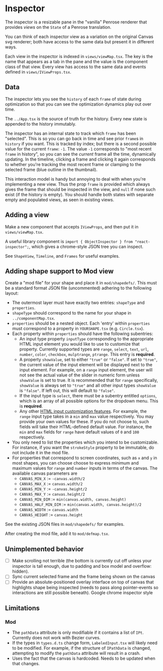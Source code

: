 # Inspector

The inspector is a resizable pane in the "vanilla" Penrose renderer that provides _views_ on the `State` of a Penrose translation.

You can think of each inspector view as a variation on the original Canvas svg renderer; both have access to the same data but present it in different ways.

Each view in the inspector is indexed in `views/viewMap.tsx`. The key is the name that appears as a tab in the pane and the value is the component class of that view. Every view has access to the same data and events defined in `views/IViewProps.tsx`.

## Data

The inspector lets you see the `history` of each `frame` of state during optimization so that you can see the optimization dynamics play out over time.

The `../App.tsx` is the source of truth for the history. Every new state is appended to the history immutably.

The inspector has an internal state to track which `frame` has been "selected". This is so you can go back in time and see prior `frame`s in `history` if you want. This is tracked by index; but there is a second possible value for the current `frame`: `-1`. The value `-1` corresponds to "most recent `frame` in history", so you can see the _current_ frame all the time, dynamically updating. In the timeline, clicking a frame and clicking it again corresponds to whether you're tracking the most recent frame or clamping to the selected frame (blue outline in the thumbnail).

This interaction model is handy but annoying to deal with when you're implementing a new view. Thus the prop `frame` is provided which always gives the frame that should be inspected in the view, and `null` if none such exist (if the history is empty). You should handle both states with separate empty and populated views, as seen in existing views.

## Adding a view

Make a new component that accepts `IViewProps`, and then put it in `views/viewMap.tsx`.

A useful library component is `import { ObjectInspector } from "react-inspector";`, which gives a chrome-style JSON tree you can inspect.

See `ShapeView`, `Timeline`, and `Frames` for useful examples.

## Adding shape support to Mod view

Create a "mod file" for your shape and place it in `mod/shapedefs/`. This must be a standard format JSON file (uncommented) adhering to the following layout:

- The outermost layer must have exactly two entries: `shapeType` and `properties`.
- `shapeType` should correspond to the name for your shape in `../componentMap.tsx`.
- `properties` should be a nested object. Each 'entry' within `properties` must correspond to a property in `YOURSHAPE.tsx` (e.g. `Circle.tsx`).
- Each property within `properties` should have the following subentries:
  - An input type property `inputType` corresponding to the appropriate HTML input element you would like to use to customize that property. Currently supported types are `range`, `select`, `text`, `url`, `number`, `color`, `checkbox`, `mulptrange`, `ptrange`. This entry is **required**.
  - A property `showValue`, set to either `"true"` or `"false"`. If set to `"true"`, the current value of the input element will be displayed next to the input element. For example, on a `range` input element, the user will not see the actual value of the slider in numeric form unless `showValue` is set to true. It is recommended that for `range` specifically, `showValue` is always set to `"true"` and all other input types `showValue` is `"false"`. If left out, this will default to `"false"`.
  - If the input type is `select`, there must be a subentry entitled `options`, which is an array of all possible options for the dropdown menu. This is **required**.
  - Any other [HTML input customization features](https://www.w3schools.com/html/html_form_input_types.asp). For example, the `range` input type takes in a `min` and `max` value respectively. You may provide your own values for these. If you do not choose to, such fields will take their HTML-defined default value. For instance, the `min` and `max` fields for `range` have default values of `0` and `100` respectively.
- You only need to list the properties which you intend to be customizable. For instance, if you want the `strokeStyle` property to be immutable, do not include it in the mod file.
- For properties that correspond to screen coordinates, such as `x` and `y` in most shapes, you can choose
  choose to express minimum and maximum values for `range` and `number` inputs in terms of the
  canvas. The available canvas parameters are
  - `CANVAS_MIN_X` := `-canvas.width/2`
  - `CANVAS_MAX_X` := `canvas.width/2`
  - `CANVAS_MIN_Y` := `-canvas.height/2`
  - `CANVAS_MAX_Y` := `canvas.height/2`
  - `CANVAS_MIN_DIM` := `min(canvas.width, canvas.height)`
  - `CANVAS_HALF_MIN_DIM` := `min(canvas.width, canvas.height)/2`
  - `CANVAS_WIDTH` := `canvas.width`
  - `CANVAS_HEIGHT` := `canvas.height`

See the existing JSON files in `mod/shapedefs/` for examples.

After creating the mod file, add it to `mod/defmap.tsx`.

## Unimplemented behavior

- [ ] Make scrolling not terrible (the bottom is currently cut off unless your inspector is tall enough, due to padding and box model and overflow: hidden).
- [ ] Sync current selected frame and the frame being shown on the canvas
- [ ] Provide an absolute-positioned overlay interface on top of canvas that highlights shape being inspected (needs to pass along pointer-events so interactions are still possible beneath). Google chrome inspector style

## Limitations

### Mod

- The `pathData` attribute is only modifiable if it contains a list of `IPt`. Currently does not work with Bezier curves.
- If the types in `types.d.ts` change form, `LabeledInput.tsx` will likely need to be modified. For example, if the structure of `IPathData` is changed, attempting to modify the `pathData` attribute will result in a crash.
- Uses the fact that the canvas is hardcoded. Needs to be updated when that changes.
